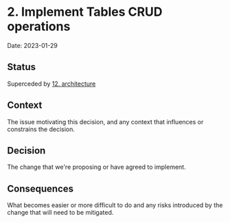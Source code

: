 # 2. Implement Tables CRUD operations

Date: 2023-01-29

## Status

Superceded by [12. architecture](0012-architecture.md)

## Context

The issue motivating this decision, and any context that influences or constrains the decision.

## Decision

The change that we're proposing or have agreed to implement.

## Consequences

What becomes easier or more difficult to do and any risks introduced by the change that will need to be mitigated.
